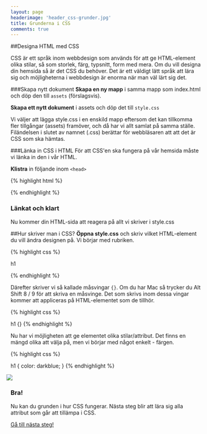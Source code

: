 ```yaml
---
layout: page
headerimage: 'header_css-grunder.jpg'
title: Grunderna i CSS
comments: true
---
```



##Designa HTML med CSS

CSS är ett språk inom webbdesign som används för att ge HTML-element olika stilar, så som storlek, färg, typsnitt, form med mera. Om du vill designa din hemsida så är det CSS du behöver. Det är ett väldigt lätt språk att lära sig och möjligheterna i webbdesign är enorma när man väl lärt sig det.

###Skapa nytt dokument
<strong>Skapa en ny mapp</strong> i samma mapp som index.html och döp den till ``assets`` (förslagsvis).  

<strong>Skapa ett nytt dokument</strong> i assets och döp det till ``style.css``   

Vi väljer att lägga style.css i en enskild mapp eftersom det kan tillkomma fler tillgångar (assets) framöver, och då har vi allt samlat på samma ställe. Filändelsen i slutet av namnet (.css) berättar för webbläsaren att att det är CSS som ska hämtas.



###Länka in CSS i HTML
För att CSS'en ska fungera på vår hemsida måste vi länka in den i vår HTML.

<strong>Klistra</strong> in följande inom ``<head>``

{% highlight html %}

<link rel="stylesheet" href="assets/style.css">

{% endhighlight %}

<div class="success box" style="margin-top: 10px;">
  <h3>Länkat och klart</h3>
  <p>Nu kommer din HTML-sida att reagera på allt vi skriver i style.css</p>
</div>



##Hur skriver man i CSS?
<strong>Öppna style.css</strong> och skriv vilket HTML-element du vill ändra designen på. Vi börjar med rubriken.

{% highlight css %}

h1

{% endhighlight %}

Därefter skriver vi så kallade måsvingar ``{}``. Om du har Mac så trycker du <span class="keyboard">Alt</span> <span class="keyboard">Shift</span> <span class="keyboard">8 / 9</span> för att skriva en måsvinge. Det som skrivs inom dessa vingar kommer att appliceras på HTML-elementet som de tillhör. 

{% highlight css %}

h1 {}
{% endhighlight %}

Nu har vi möjligheten att ge elementet olika stilar/attribut. Det finns en mängd olika att välja på, men vi börjar med något enkelt - färgen.

{% highlight css %}

h1 {
  color: darkblue;
}
{% endhighlight %}

<img src="{{ site.url }}/assets/images/asset_css-basics.png" style="margin-left: -11px;"/> 



<div class="success box" style="margin-top: 10px;">
  <h3>Bra!</h3>
  <p>Nu kan du grunden i hur CSS fungerar. Nästa steg blir att lära sig alla attribut som går att tillämpa i CSS.</p>
</div>



<a class="btn btn-next" href="{{ site.url }}#">Gå till nästa steg!</a>
